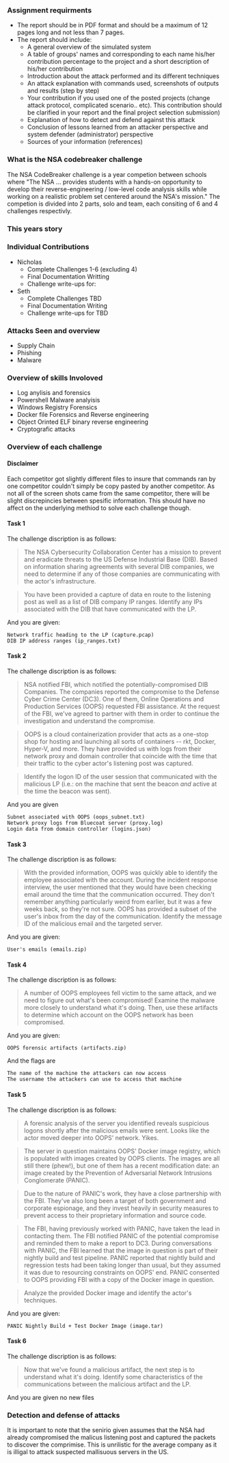 ### Assignment requirments

- The report should be in PDF format and should be a maximum of 12 pages long and not less than 7 pages.
 - The report should include:
   - A general overview of the simulated system
   - A table of groups' names and corresponding to each name his/her contribution percentage to the project and a short description of his/her contribution
   - Introduction about the attack performed and its different techniques
   - An attack explanation with commands used, screenshots of outputs and results (step by step)
   - Your contribution if you used one of the posted projects (change attack protocol, complicated scenario.. etc). This contribution should be clarified in your report and the final project selection submission)
   - Explanation of how to detect and defend against this attack
   - Conclusion of lessons learned from an attacker perspective and system defender (administrator) perspective
   - Sources of your information (references)


### What is the NSA codebreaker challenge

The NSA CodeBreaker challenge is a year competion between schools where "The NSA ... provides students with a hands-on opportunity to develop their reverse-engineering / low-level code analysis skills while working on a realistic problem set centered around the NSA's mission." The competion is divided into 2 parts, solo and team, each consiting of 6 and 4 challenges respectivly. 

### This years story



### Individual Contributions
  - Nicholas
    - Complete Challenges 1-6 (excluding 4)
    - Final Documentation Writting
    - Challenge write-ups for: 
  - Seth 
    - Complete Challenges TBD
    - Final Documentation Writing
    - Challenge write-ups for TBD
  
### Attacks Seen and overview
  - Supply Chain
  - Phishing
  - Malware

### Overview of skills Involoved
  - Log anylisis and forensics
  - Powershell Malware analyisis
  - Windows Registry Forensics
  - Docker file Forensics and Reverse engineering
  - Object Orinted ELF binary reverse engineering
  - Cryptografic attacks

### Overview of each challenge

#### Disclaimer
Each competitor got slightly different files to insure that commands ran by one competitor couldn't simply be copy pasted by another competitor. As not all of the screen shots came from the same competitor, there will be slight discrepincies between spesific information. This should have no affect on the underlying methiod to solve each challenge though.

#### Task 1
The challenge discription is as follows:

> The NSA Cybersecurity Collaboration Center has a mission to prevent and eradicate threats to the US Defense Industrial Base (DIB). Based on information sharing agreements with several DIB companies, we need to determine if any of those companies are communicating with the actor's infrastructure.

> You have been provided a capture of data en route to the listening post as well as a list of DIB company IP ranges. Identify any IPs associated with the DIB that have communicated with the LP.

And you are given:
    
    Network traffic heading to the LP (capture.pcap)
    DIB IP address ranges (ip_ranges.txt)


#### Task 2
The challenge discription is as follows:
 > NSA notified FBI, which notified the potentially-compromised DIB Companies. The companies reported the compromise to the Defense Cyber Crime Center (DC3). One of them, Online Operations and Production Services (OOPS) requested FBI assistance. At the request of the FBI, we've agreed to partner with them in order to continue the investigation and understand the compromise.

 > OOPS is a cloud containerization provider that acts as a one-stop shop for hosting and launching all sorts of containers -- rkt, Docker, Hyper-V, and more. They have provided us with logs from their network proxy and domain controller that coincide with the time that their traffic to the cyber actor's listening post was captured.

 > Identify the logon ID of the user session that communicated with the malicious LP (i.e.: on the machine that sent the beacon *and* active at the time the beacon was sent).


And you are given

    Subnet associated with OOPS (oops_subnet.txt)
    Network proxy logs from Bluecoat server (proxy.log)
    Login data from domain controller (logins.json)



#### Task 3
The challenge discription is as follows:
 > With the provided information, OOPS was quickly able to identify the employee associated with the account. During the incident response interview, the user mentioned that they would have been checking email around the time that the communication occurred. They don't remember anything particularly weird from earlier, but it was a few weeks back, so they're not sure. OOPS has provided a subset of the user's inbox from the day of the communication.
 > Identify the message ID of the malicious email and the targeted server.


And you are given:

    User's emails (emails.zip)

#### Task 4
The challenge discription is as follows:
 > A number of OOPS employees fell victim to the same attack, and we need to figure out what's been compromised! Examine the malware more closely to understand what it's doing. Then, use these artifacts to determine which account on the OOPS network has been compromised.




And you are given:

    OOPS forensic artifacts (artifacts.zip)
    
And the flags are

    The name of the machine the attackers can now access
    The username the attackers can use to access that machine  
   
   

#### Task 5
The challenge discription is as follows:

 > A forensic analysis of the server you identified reveals suspicious logons shortly after the malicious emails were sent. Looks like the actor moved deeper into OOPS' network. Yikes.

 > The server in question maintains OOPS' Docker image registry, which is populated with images created by OOPS clients. The images are all still there (phew!), but one of them has a recent modification date: an image created by the Prevention of Adversarial Network Intrusions Conglomerate (PANIC).

 > Due to the nature of PANIC's work, they have a close partnership with the FBI. They've also long been a target of both government and corporate espionage, and they invest heavily in security measures to prevent access to their proprietary information and source code.

 > The FBI, having previously worked with PANIC, have taken the lead in contacting them. The FBI notified PANIC of the potential compromise and reminded them to make a report to DC3. During conversations with PANIC, the FBI learned that the image in question is part of their nightly build and test pipeline. PANIC reported that nightly build and regression tests had been taking longer than usual, but they assumed it was due to resourcing constraints on OOPS' end. PANIC consented to OOPS providing FBI with a copy of the Docker image in question.

 > Analyze the provided Docker image and identify the actor's techniques.

And you are given:

    PANIC Nightly Build + Test Docker Image (image.tar)




#### Task 6
The challenge discription is as follows:

 > Now that we've found a malicious artifact, the next step is to understand what it's doing. Identify some characteristics of the communications between the malicious artifact and the LP.


And you are given no new files


### Detection and defense of attacks
It is important to note that the senirio given assumes that the NSA had already compromised the malicus listening post and captured the packets to discover the comprimise. This is unrilistic for the average company as it is illigal to attack suspected mallisuous servers in the US. 
